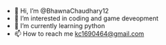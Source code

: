 - 👋 Hi, I’m @BhawnaChaudhary12
- 👀 I’m interested in coding and game deveopment
- 🌱 I’m currently learning python
- 📫 How to reach me kc1690464@gmail.com

<!---
BhawnaChaudhary12/BhawnaChaudhary12 is a ✨ special ✨ repository because its `README.md` (this file) appears on your GitHub profile.
You can click the Preview link to take a look at your changes.
--->
